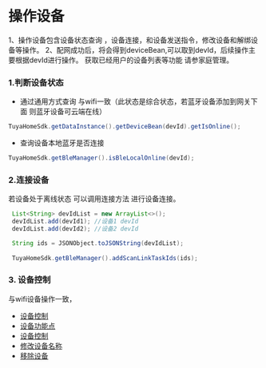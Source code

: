 # 操作设备
1、操作设备包含设备状态查询 ，设备连接，和设备发送指令，修改设备和解绑设备等操作。
2、配网成功后，将会得到deviceBean,可以取到devId，后续操作主要根据devId进行操作。
  获取已经用户的设备列表等功能 请参家庭管理。

### 1.判断设备状态
* 通过通用方式查询 与wifi一致（此状态是综合状态，若蓝牙设备添加到网关下面 则蓝牙设备可云端在线）
```java
TuyaHomeSdk.getDataInstance().getDeviceBean(devId).getIsOnline();
```
* 查询设备本地蓝牙是否连接
```java
TuyaHomeSdk.getBleManager().isBleLocalOnline(devId);
```

### 2.连接设备
若设备处于离线状态 可以调用连接方法 进行设备连接。
```java
 List<String> devIdList = new ArrayList<>();
 devIdList.add(devId1); //设备1 devId
 devIdList.add(devId2); //设备2 devId

 String ids = JSONObject.toJSONString(devIdList);
     
 TuyaHomeSdk.getBleManager().addScanLinkTaskIds(ids);
```

### 3. 设备控制
与wifi设备操作一致，
  * [设备控制](./resource/Device.md)
  * [设备功能点](./resource/Device.md#设备功能点)
  * [设备控制](./resource/Device.md#设备控制)
  * [修改设备名称](./resource/Device.md#设备重命名)
  * [移除设备](./resource/Device.md#移除设备)